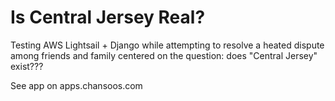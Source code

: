 # Is Central Jersey Real?

Testing AWS Lightsail + Django while attempting to resolve a heated dispute 
among friends and family centered on the question: does "Central Jersey" 
exist???

See app on apps.chansoos.com